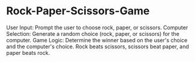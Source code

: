 # Rock-Paper-Scissors-Game
User Input: Prompt the user to choose rock, paper, or scissors.  Computer Selection: Generate a random choice (rock, paper, or scissors) for  the computer.  Game Logic: Determine the winner based on the user's choice and the  computer's choice.  Rock beats scissors, scissors beat paper, and paper beats rock. 
